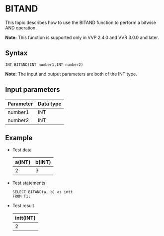 # BITAND

This topic describes how to use the BITAND function to perform a bitwise AND operation.

**Note:** This function is supported only in VVP 2.4.0 and VVR 3.0.0 and later.

## Syntax

```
INT BITAND(INT number1,INT number2)        
```

**Note:** The input and output parameters are both of the INT type.

## Input parameters

|Parameter|Data type|
|---------|---------|
|number1|INT|
|number2|INT|

## Example

-   Test data

    |a\(INT\)|b\(INT\)|
    |--------|--------|
    |2|3|

-   Test statements

    ```
    SELECT BITAND(a, b) as intt
    FROM T1;              
    ```

-   Test result

    |intt\(INT\)|
    |-----------|
    |2|


